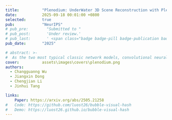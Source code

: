 ```yaml
---
title:          "Plenodium: UnderWater 3D Scene Reconstruction with Plenoptic Medium Representation"
date:           2025-09-18 00:01:00 +0800
selected:       true
pub:            "NeurIPS"
# pub_pre:        "Submitted to "
# pub_post:       'Under review.'
# pub_last:       ' <span class="badge badge-pill badge-publication badge-success">Spotlight</span>'
pub_date:       "2025"

# abstract: >-
#  As the two most typical classic network models, convolutional neural networks (CNNs) and Transformer have been widely applied in obstructive sleep apnea (OSA) detection in recent years. However, due to the inherent limitations of the receptive field in traditional CNN models (the receptive field is positively correlated with the fixed convolutional kernel size, and the ability to extract global feature information is limited), further improvement in their performance is constrained. While, for the Transformer, due to the computational complexity of the self-attention mechanism in the Transformer model increases exponentially with the length of the context, it will hold a very high computational overhead, and which would hinder the deployment of the Transformer on devices with limited computing resources. To address these problems, this article proposes an adaptive bidirectional selective state-space model (ABSM)-based method for OSA detection, termed as OSAMamba. The main novelty of the proposed method lies in the following two aspects: the development of the lightweight multiscale efficient aggregation (LMSEA) module and the propose of ABSM. To achieve the purpose of expanding the model receptive field and capturing the effective temporal features with a very low number of parameters, the LMSEA module adopts a combination of partial convolution (PConv)-based multiscale strategy and convolutional block attention module (CBAM). The purpose of the ABSM module is to reduce the computational cost of the model and improve the model deployability by using a frequency-domain enhancement strategy to fuse the effective time-domain features extracted by adaptive bidirectional Mamba (ABi-Mamba) with linear complexity with the frequency-domain features extracted by the frequency-domain enhancement module (FEM). Extensive experiments on the Apnea-electrocardiogram (ECG) dataset show that of all compared methods, the proposed method obtains the best accuracy of 91.91% in the per-segment detection, and which surpasses the state-of-the-art (SOTA) TFFormer by 0.31%. It also achieves a remarkable accuracy of 100% with the lowest mean absolute error (MAE) of 2.43 in per-record detection.
cover:          assets\images\covers\plenodium.png
authors:
  - Changguanng Wu 
  - Jiangxin Dong
  - Chengjian Li
  - Jinhui Tang

links:
    Paper: https://arxiv.org/abs/2505.21258
#   Code: https://github.com/luost26/bubble-visual-hash
#   Demo: https://luost26.github.io/bubble-visual-hash
---
```

